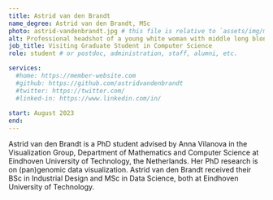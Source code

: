 ```yaml
---
title: Astrid van den Brandt
name_degree: Astrid van den Brandt, MSc
photo: astrid-vandenbrandt.jpg # this file is relative to `assets/img/members/`
alt: Professional headshot of a young white woman with middle long blonde hair, wearing a dark gray blouse. She’s standing outside in front of a building, the background is blurred.
job_title: Visiting Graduate Student in Computer Science
role: student # or postdoc, administration, staff, alumni, etc.

services:
  #home: https://member-website.com
  #github: https://github.com/astridvandenbrandt
  #twitter: https://twitter.com/
  #linked-in: https://www.linkedin.com/in/
  
start: August 2023
end:
---
```

Astrid van den Brandt is a PhD student advised by Anna Vilanova in the Visualization Group, Department of Mathematics and Computer Science at Eindhoven University of Technology, the Netherlands. Her PhD research is on (pan)genomic data visualization.
Astrid van den Brandt received their BSc in Industrial Design and MSc in Data Science, both at Eindhoven University of Technology.
 
